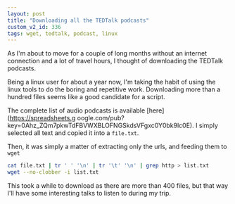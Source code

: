 ```yaml
---
layout: post
title: "Downloading all the TEDTalk podcasts"
custom_v2_id: 336
tags: wget, tedtalk, podcast, linux
---
```


As I'm about to move for a couple of long months without an internet
connection and a lot of travel hours, I thought of downloading the TEDTalk
podcasts.

Being a linux user for about a year now, I'm taking the habit of using the
linux tools to do the boring and repetitive work. Downloading more than a
hundred files seems like a good candidate for a script.

The complete list of audio podcasts is available [here](https://spreadsheets.g
oogle.com/pub?key=0Ahz_ZQm7pkwTdFBVWXBLOFNGSkdsVFgxc0Y0bk9lc0E). I simply
selected all text and copied it into a `file.txt`.

Then, it was simply a matter of extracting only the urls, and feeding them to
`wget`


```sh
cat file.txt | tr ' ' '\n' | tr '\t' '\n' | grep http > list.txt
wget --no-clobber -i list.txt
```

This took a while to download as there are more than 400 files, but that way
I'll have some interesting talks to listen to during my trip.
